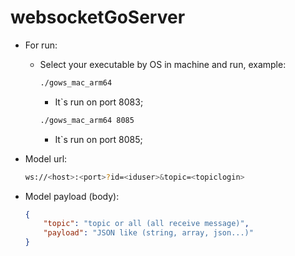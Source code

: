 # websocketGoServer

- For run:
    * Select your executable by OS in machine and run, example:
        
        ```bash
        ./gows_mac_arm64
        ```

        * It`s run on port 8083;

        ```bash
        ./gows_mac_arm64 8085
        ```

        * It`s run on port 8085;


- Model url:

    ```bash
    ws://<host>:<port>?id=<iduser>&topic=<topiclogin>
    ```

- Model payload (body):

    ```json
    {
        "topic": "topic or all (all receive message)",
        "payload": "JSON like (string, array, json...)"
    }
    ```